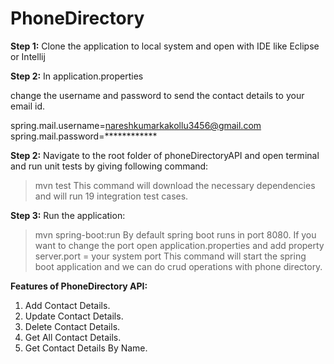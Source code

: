 # PhoneDirectory

**Step 1:**
Clone the application to local system and open with IDE like Eclipse or Intellij

**Step 2:**
In application.properties

change the username and password to send the contact details to your email id.

spring.mail.username=nareshkumarkakollu3456@gmail.com
spring.mail.password=************

**Step 2:**
Navigate to the root folder of phoneDirectoryAPI and open terminal and run unit tests by giving following command:
>mvn test
This command will download the  necessary dependencies and  will run 19 integration test cases.

**Step 3:**
Run the application:
>mvn spring-boot:run
By default spring boot runs in port 8080. If you want to change the port open application.properties and add property server.port = your system port
This command will start the spring boot application and we can do crud operations with phone directory.

**Features of PhoneDirectory API:**
1. Add Contact Details.
2. Update Contact Details.
3. Delete Contact Details.
4. Get All Contact Details.
5. Get Contact Details By Name.
   
